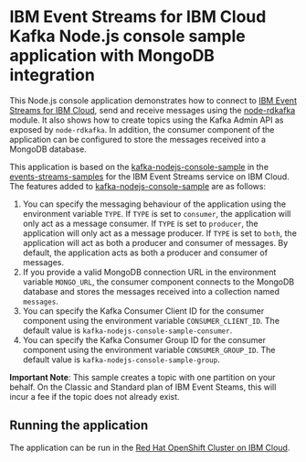 # IBM Event Streams for IBM Cloud Kafka Node.js console sample application with MongoDB integration
This Node.js console application demonstrates how to connect to [IBM Event Streams for IBM Cloud](https://cloud.ibm.com/docs/services/EventStreams?topic=eventstreams-getting_started), send and receive messages using the [node-rdkafka](https://github.com/Blizzard/node-rdkafka) module. It also shows how to create topics using the Kafka Admin API as exposed by `node-rdkafka`. In addition, the consumer component of the application can be configured to store the messages received into a MongoDB database.

This application is based on the [kafka-nodejs-console-sample](https://github.com/ibm-messaging/event-streams-samples/tree/master/kafka-nodejs-console-sample) in the [events-streams-samples](https://github.com/ibm-messaging/event-streams-samples) for the IBM Event Streams service on IBM Cloud. The features added to [kafka-nodejs-console-sample](https://github.com/ibm-messaging/event-streams-samples/tree/master/kafka-nodejs-console-sample) are as follows:

1. You can specify the messaging behaviour of the application using the environment variable `TYPE`. If `TYPE` is set to `consumer`, the application will only act as a message consumer. If `TYPE` is set to `producer`, the application will only act as a message producer. If `TYPE` is set to `both`, the application will act as both a producer and consumer of messages. By default, the application acts as both a producer and consumer of messages.
2. If you provide a valid MongoDB connection URL in the environment variable `MONGO_URL`, the consumer component connects to the MongoDB database and stores the messages received into a collection named `messages`.
3. You can specify the Kafka Consumer Client ID for the consumer component using the environment variable `CONSUMER_CLIENT_ID`. The default value is `kafka-nodejs-console-sample-consumer`.
4. You can specify the Kafka Consumer Group ID for the consumer component using the environment variable `CONSUMER_GROUP_ID`. The default value is `kafka-nodejs-console-sample-group`.

__Important Note__: This sample creates a topic with one partition on your behalf. On the Classic and Standard plan of IBM Event Steams, this will incur a fee if the topic does not already exist.

## Running the application

The application can be run in the [Red Hat OpenShift Cluster on IBM Cloud](./docs/Kubernetes_Service.md).

